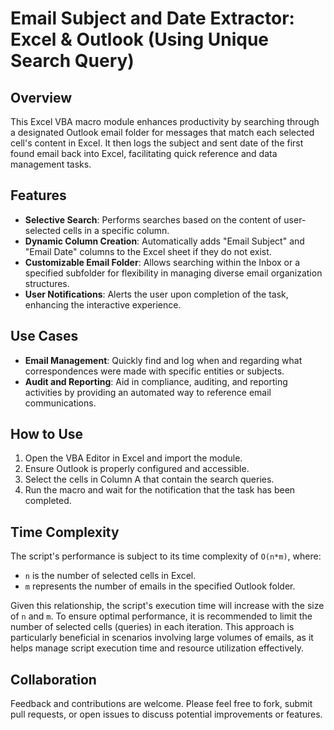 # Email Subject and Date Extractor: Excel & Outlook (Using Unique Search Query)

## Overview
This Excel VBA macro module enhances productivity by searching through a designated Outlook email folder for messages that match each selected cell's content in Excel. It then logs the subject and sent date of the first found email back into Excel, facilitating quick reference and data management tasks.

## Features
- **Selective Search**: Performs searches based on the content of user-selected cells in a specific column.
- **Dynamic Column Creation**: Automatically adds "Email Subject" and "Email Date" columns to the Excel sheet if they do not exist.
- **Customizable Email Folder**: Allows searching within the Inbox or a specified subfolder for flexibility in managing diverse email organization structures.
- **User Notifications**: Alerts the user upon completion of the task, enhancing the interactive experience.

## Use Cases
- **Email Management**: Quickly find and log when and regarding what correspondences were made with specific entities or subjects.
- **Audit and Reporting**: Aid in compliance, auditing, and reporting activities by providing an automated way to reference email communications.

## How to Use
1. Open the VBA Editor in Excel and import the module.
2. Ensure Outlook is properly configured and accessible.
3. Select the cells in Column A that contain the search queries.
4. Run the macro and wait for the notification that the task has been completed.

## Time Complexity
The script's performance is subject to its time complexity of `O(n*m)`, where:

- `n` is the number of selected cells in Excel.
- `m` represents the number of emails in the specified Outlook folder.

Given this relationship, the script's execution time will increase with the size of `n` and `m`. To ensure optimal performance, it is recommended to limit the number of selected cells (queries) in each iteration. This approach is particularly beneficial in scenarios involving large volumes of emails, as it helps manage script execution time and resource utilization effectively.


## Collaboration
Feedback and contributions are welcome. Please feel free to fork, submit pull requests, or open issues to discuss potential improvements or features.

